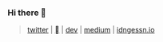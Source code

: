 ### Hi there 👋

<!--
**idongessien/idongessien** is a ✨ _special_ ✨ repository because its `README.md` (this file) appears on your GitHub profile.

Here are some ideas to get you started:

- 🔭 I’m currently working on ...
- 🌱 I’m currently learning ...
- 👯 I’m looking to collaborate on ...
- 🤔 I’m looking for help with ...
- 💬 Ask me about ...
- 📫 How to reach me: ...
- 😄 Pronouns: ...
- ⚡ Fun fact: ...
-->

> [twitter](https://twitter.com/idngessnio) | [](https://linkedin.com/in/idongessien) | [dev](https://dev.to/idngessnio) | [medium](https://medium.com/@idngessnio) | [idngessn.io](https://idngessn.io)
